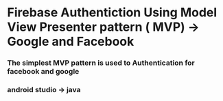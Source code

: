 # Firebase Authentiction Using Model View Presenter pattern ( MVP) -> Google and Facebook

### The simplest MVP pattern is used to Authentication for facebook and google

### android studio -> java
